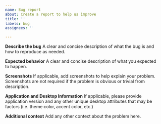 ```yaml
---
name: Bug report
about: Create a report to help us improve
title: ''
labels: bug
assignees: ''

---
```


**Describe the bug**
A clear and concise description of what the bug is and how to reproduce as needed.

**Expected behavior**
A clear and concise description of what you expected to happen.

**Screenshots**
If applicable, add screenshots to help explain your problem. Screenshots are not required if the problem is obvious or trivial from description.

**Application and Desktop Information**
If applicable, please provide application version and any other unique desktop attributes that may be factors (i.e. theme color, accent color, etc.)

**Additional context**
Add any other context about the problem here.
